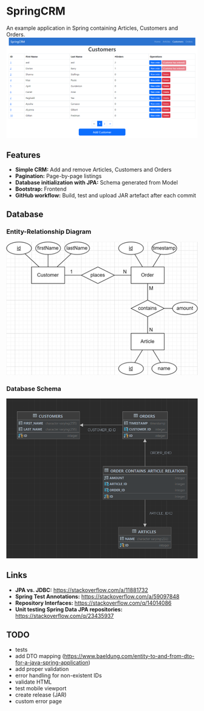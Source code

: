 # SpringCRM

An example application in Spring containing Articles, Customers and Orders.
![Screenshot of the SpringCRM](images/screenshot.png)

## Features

- **Simple CRM:** Add and remove Articles, Customers and Orders
- **Pagination:** Page-by-page listings
- **Database initialization with JPA:** Schema generated from Model
- **Bootstrap:** Frontend
- **GitHub workflow:** Build, test and upload JAR artefact after each commit

## Database

### Entity-Relationship Diagram

![Entity-Relationship Diagram](images/er-diagram.png)

### Database Schema

![Database Schema](images/database-schema.png)

## Links

- **JPA vs. JDBC:** https://stackoverflow.com/a/11881732
- **Spring Test Annotations:** https://stackoverflow.com/a/59097848
- **Repository Interfaces:** https://stackoverflow.com/q/14014086
- **Unit testing Spring Data JPA repositories:** https://stackoverflow.com/q/23435937

## TODO

- tests
- add DTO mapping (https://www.baeldung.com/entity-to-and-from-dto-for-a-java-spring-application)
- add proper validation
- error handling for non-existent IDs
- validate HTML
- test mobile viewport
- create release (JAR)
- custom error page